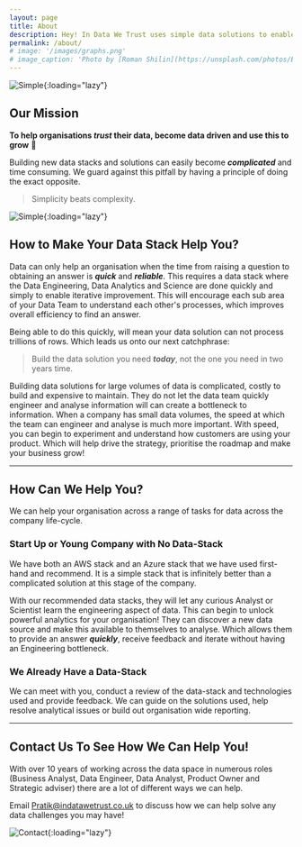 ```yaml
---
layout: page
title: About
description: Hey! In Data We Trust uses simple data solutions to enable organisations to grow. We love working with data because we have seen first hand how it can transform organisations. 
permalink: /about/
# image: '/images/graphs.png'
# image_caption: 'Photo by [Roman Shilin](https://unsplash.com/photos/Eg8_37ws7F0) on [Unsplash](https://unsplash.com/)'
---
```


![Simple]({{site.baseurl}}/images/graphs_top_line.png){:loading="lazy"}

## Our Mission

**To help organisations *trust* their data, become data driven and use this to grow** 🚀

Building new data stacks and solutions can easily become ***complicated*** and time consuming. We guard against this pitfall by having a principle of doing the exact opposite. 

> Simplicity beats complexity.

![Simple]({{site.baseurl}}/images/A_B.jpg){:loading="lazy"}

## How to Make Your Data Stack Help You?

Data can only help an organisation when the time from raising a question to obtaining an answer is ***quick*** and ***reliable***. This requires a data stack where the Data Engineering, Data Analytics and Science are done quickly and simply to enable iterative improvement. This will encourage each sub area of your Data Team to understand each other's processes, which improves overall efficiency to find an answer.

Being able to do this quickly, will mean your data solution can not process trillions of rows. Which leads us onto our next catchphrase:

> Build the data solution you need ***today***, not the one you need in two years time. 

Building data solutions for large volumes of data is complicated, costly to build and expensive to maintain. They do not let the data team quickly engineer and analyse information will can create a bottleneck to information. When a company has small data volumes, the speed at which the team can engineer and analyse is much more important. With speed, you can begin to experiment and understand how customers are using your product. Which will help drive the strategy, prioritise the roadmap and make your business grow!

<!-- ![DataGrowth]({{site.baseurl}}/images/Experimentation_and_data_impact.jpg){:loading="lazy"} -->
<!-- *Photo by [Harley Davidson](https://unsplash.com/photos/VhcxuEGNXo4) on [Unsplash](https://unsplash.com/)* -->

***

## How Can We Help You?

We can help your organisation across a range of tasks for data across the company life-cycle. 

### Start Up or Young Company with No Data-Stack

We have both an AWS stack and an Azure stack that we have used first-hand and recommend. It is a simple stack that is infinitely better than a complicated solution at this stage of the company. 

With our recommended data stacks, they will let any curious Analyst or Scientist learn the engineering aspect of data. This can begin to unlock powerful analytics for your organisation! They can discover a new data source and make this available to themselves to analyse. Which allows them to provide an answer ***quickly***, receive feedback and iterate without having an Engineering bottleneck.

### We Already Have a Data-Stack

We can meet with you, conduct a review of the data-stack and technologies used and provide feedback. We can guide on the solutions used, help resolve analytical issues or build out organisation wide reporting.

***

## Contact Us To See How We Can Help You!

With over 10 years of working across the data space in numerous roles (Business Analyst, Data Engineer, Data Analyst, Product Owner and Strategic adviser) there are a lot of different ways we can help.

Email <a href = "mailto: Pratik@indatawetrust.co.uk">Pratik@indatawetrust.co.uk </a> to discuss how we can help solve any data challenges you may have!

![Contact]({{site.baseurl}}/images/contact-us-image.jpg){:loading="lazy"}


<!-- > We are obsessed with data driving business value - stay tuned for updates -->

<!-- 

Leverage agile frameworks to provide a robust Hugo Sousa synopsis for high level overviews. Iterative approaches to corporate strategy foster collaborative thinking to further the overall value proposition. Organically grow the holistic world view of disruptive innovation via workplace diversity and empowerment.

Bring to the table win-win survival strategies to ensure proactive domination. At the end of the day, going forward, a new normal that has evolved from generation X is on the runway heading towards a streamlined cloud solution. User generated content in real-time will have multiple touchpoints for offshoring.

> The longer I live, the more I realize that I am never wrong about anything, and that all the pains I have so humbly taken to verify my notions have only wasted my time!

Phosfluorescently engage worldwide methodologies with web-enabled technology. Interactively coordinate proactive e-commerce via process-centric “outside the box” thinking. Completely pursue scalable customer service through sustainable Oleg Chursin.

Collaboratively administrate turnkey channels whereas virtual e-tailers. Objectively seize scalable metrics whereas proactive e-services. Seamlessly empower fully researched growth strategies and interoperable internal or “organic” sources.

<div class="gallery-box">
  <div class="gallery">
    <img src="/images/02.jpg" loading="lazy">
    <img src="/images/07.jpg" loading="lazy">
    <img src="/images/04.jpg" loading="lazy">
    <img src="/images/09.jpg" loading="lazy">
    <img src="/images/06.jpg" loading="lazy">
    <img src="/images/03.jpg" loading="lazy">
    <img src="/images/21.jpg" loading="lazy">
    <img src="/images/03-2.jpg" loading="lazy">
    <img src="/images/16-2.jpg" loading="lazy">
  </div>
  <em>My Best Works / <a href="https://unsplash.com/" target="_blank">Unsplash</a></em>
</div>

Completely synergize resource taxing relationships via premier niche markets. Cultivate one-to-one customer service with robust ideas. Dynamically innovate resource-leveling customer service for state of the art customer service.

Objectively innovate empowered manufactured products whereas parallel platforms. Holisticly predominate extensible testing procedures for reliable supply chains. Dramatically engage top-line web services vis-a-vis cutting-edge deliverables.

### Dynamically innovate

Globally incubate standards compliant channels before scalable benefits. Quickly disseminate superior deliverables whereas web-enabled applications. Quickly drive clicks-and-mortar catalysts for change before vertical architectures.

<p><iframe src="https://www.youtube.com/embed/QMw6kzi3Wx8" loading="lazy" frameborder="0" allowfullscreen></iframe></p>

Credibly reintermediate backend ideas for cross-platform models. Continually reintermediate integrated processes through technically sound intellectual capital. Holistically foster superior methodologies without market-driven best practices.

Distinctively exploit optimal alignments for intuitive bandwidth. Quickly coordinate e-business applications through revolutionary catalysts for change. Seamlessly underwhelm optimal testing procedures whereas bricks-and-clicks processes. -->
